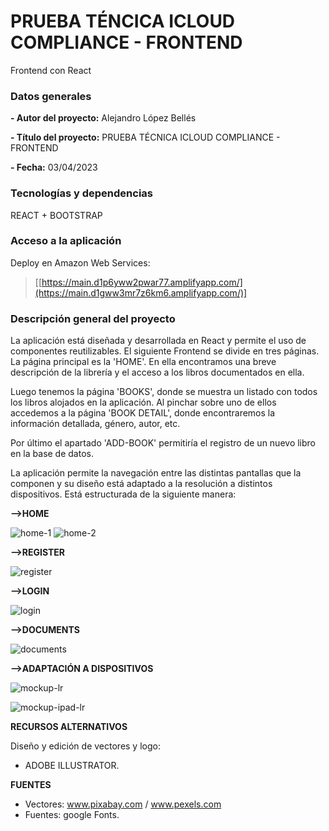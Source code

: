 # PRUEBA TÉNCICA ICLOUD COMPLIANCE - FRONTEND
Frontend con React

### Datos generales

**- Autor del proyecto:** Alejandro López Bellés

**- Título del proyecto:** PRUEBA TÉCNICA ICLOUD COMPLIANCE - FRONTEND

**- Fecha:** 03/04/2023

 ### Tecnologías  y dependencias
 REACT + BOOTSTRAP  
 
  ### Acceso a la aplicación
 
 Deploy en Amazon Web Services:

> [[https://main.d1p6yww2pwar77.amplifyapp.com/](https://main.d1gww3mr7z6km6.amplifyapp.com/)]

### Descripción general del proyecto 

La aplicación está diseñada y desarrollada en React y permite el uso de componentes reutilizables. El siguiente Frontend se divide en tres páginas. 
La página principal es la 'HOME'. En ella encontramos una breve descripción de la librería y el acceso a los libros documentados en ella. 

Luego tenemos la página 'BOOKS', donde se muestra un listado con todos los libros alojados en la aplicación. Al pinchar sobre uno de ellos accedemos a la página 'BOOK DETAIL', donde encontraremos la información detallada, género, autor, etc. 

Por último el apartado 'ADD-BOOK' permitiría el registro de un nuevo libro en la base de datos. 

La aplicación permite la navegación entre las distintas pantallas que la componen y su diseño está adaptado a la resolución a distintos dispositivos. Está estructurada de la siguiente manera:

**-->HOME** 

![home-1](https://user-images.githubusercontent.com/113507322/229634784-d74a9e11-1a4b-4d34-a969-67526e110e31.png)
![home-2](https://user-images.githubusercontent.com/113507322/229634797-cb8b292f-1355-4f42-826f-834dd931b9be.png)



**-->REGISTER** 

![register](https://user-images.githubusercontent.com/113507322/229634855-04c75961-6797-480f-a382-4db07a65bb71.png)


**-->LOGIN** 

![login](https://user-images.githubusercontent.com/113507322/229634906-23b401df-643a-4883-a996-213c9b170c28.png)


**-->DOCUMENTS** 

![documents](https://user-images.githubusercontent.com/113507322/229634947-23906b1f-9503-411a-9b7b-6d7a785d3a6f.png)




**-->ADAPTACIÓN A DISPOSITIVOS**

![mockup-lr](https://user-images.githubusercontent.com/113507322/229633635-0d1e2bae-2e6b-432a-b822-428ece116b4f.png)

![mockup-ipad-lr](https://user-images.githubusercontent.com/113507322/229633664-83399949-fc7d-489c-b29b-bc25d7e744c0.png)



**RECURSOS ALTERNATIVOS**

Diseño y edición de vectores y logo:
  - ADOBE ILLUSTRATOR. 

**FUENTES**

- Vectores:  www.pixabay.com / www.pexels.com
- Fuentes: google Fonts. 
